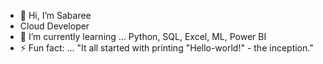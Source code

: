 - 👋 Hi, I’m Sabaree
- Cloud Developer
- 🌱 I’m currently learning ... Python, SQL, Excel, ML, Power BI
- ⚡ Fun fact: ... "It all started with printing "Hello-world!" - the inception."

<!---
sabari1008/sabari1008 is a ✨ special ✨ repository because its `README.md` (this file) appears on your GitHub profile.
You can click the Preview link to take a look at your changes.
--->
